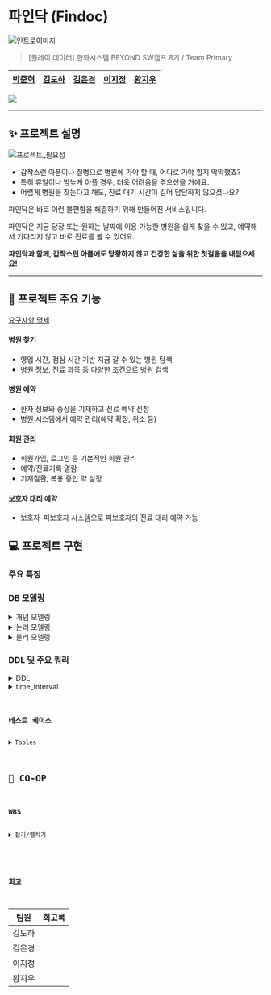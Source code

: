 # 파인닥 (Findoc)

![인트로이미지](https://github.com/beyond-sw-camp/be08-1st-primary-findoc/assets/28796063/ac7970ba-df03-4250-b755-364d25dc31ac)

> [플레이 데이터] 한화시스템 BEYOND SW캠프 8기 / Team Primary
  
|[박준혁](https://github.com/monet2155) | [김도하](https://github.com/esueng) | [김은경](https://github.com/kuk329) | [이지정](https://github.com/leejijung) | [황지우](https://github.com/jbr1tr) |
|------------------------------------------|--------------------------------------|------------------------------------------|-----------------------------------|-------------------------------------|

<!-- 기술 스택 (아이콘) -->
<img src="https://img.shields.io/badge/mariaDB-003545?style=for-the-badge&logo=mariaDB&logoColor=white">


<!-- 🎬[Demo 시연영상](https://www.youtube.com/watch?v=dhMrKTwNI8U&lc=UgzCJR3WxkvsckRyyO94AaABAg&ab_channel=%EB%94%B0%EB%9D%BC%ED%95%98%EB%A9%B4%EC%84%9C%EB%B0%B0%EC%9A%B0%EB%8A%94IT)   
📃[프로젝트 회고록](블로그주소)
-->

----------

## ✨ 프로젝트 설명

![프로젝트_필요성](https://github.com/beyond-sw-camp/be08-1st-primary-findoc/assets/28796063/099759b4-0509-4d3e-bd20-49a8f6b8cacb)

- 갑작스런 아픔이나 질병으로 병원에 가야 할 때, 어디로 가야 할지 막막했죠?
- 특히 휴일이나 밤늦게 아플 경우, 더욱 어려움을 겪으셨을 거예요.
- 어렵게 병원을 찾는다고 해도, 진료 대기 시간이 길어 답답하지 않으셨나요?

파인닥은 바로 이런 불편함을 해결하기 위해 만들어진 서비스입니다.

파인닥은 지금 당장 또는 원하는 날짜에 이용 가능한 병원을 쉽게 찾을 수 있고, 예약해서 기다리지 않고 바로 진료를 볼 수 있어요.

**파인닥과 함께, 갑작스런 아픔에도 당황하지 않고 건강한 삶을 위한 첫걸음을 내딛으세요!**

----------

## 🐧 프로젝트 주요 기능
[요구사항 명세](https://docs.google.com/spreadsheets/d/1-901JV0erwZaMJBfVRsbWhYAnOgtMyhiOb7uzIzZk0g/edit#gid=0)

#### 병원 찾기
- 영업 시간, 점심 시간 기반 지금 갈 수 있는 병원 탐색
- 병원 정보, 진료 과목 등 다양한 조건으로 병원 검색
#### 병원 예약
- 환자 정보와 증상을 기재하고 진료 예약 신청
- 병원 시스템에서 예약 관리(예약 확정, 취소 등)
#### 회원 관리
- 회원가입, 로그인 등 기본적인 회원 관리
- 예약/진료기록 열람
- 기저질환, 복용 중인 약 설정
#### 보호자 대리 예약
- 보호자-피보호자 시스템으로 피보호자의 진료 대리 예약 가능

## 💻 프로젝트 구현
<!-- 구동 움짤 -->
### 주요 특징

### DB 모델링
<details>
  <summary> <span class="summary-header">개념 모델링</span></summary>

  ![erd_gn](https://github.com/beyond-sw-camp/be08-1st-primary-findoc/assets/96649881/edbb8c5c-306c-4dd6-978a-e0291d34e5a2)

</details>
<details>
  <summary> <span class="summary-header">논리 모델링</span></summary>

  ![ERD_logical_findoc](https://github.com/beyond-sw-camp/be08-1st-primary-findoc/assets/96649881/2e084a49-68a6-4191-96d7-06a3a5583527)

</details>
<details>
  <summary> <span class="summary-header">물리 모델링</span></summary>

  ![ERD_physical_findoc](https://github.com/beyond-sw-camp/be08-1st-primary-findoc/assets/96649881/d4f78a01-21e8-408e-8340-bde06e37b678)

</details>

  
### DDL 및 주요 쿼리

<details>
	<summary> DDL</summary>
	<pre><code>
-- 유저 (user) 테이블 생성
CREATE TABLE `user` (
	`no_user`	INT	NOT NULL,
	`password_user`	VARCHAR	NOT NULL,
	`name_user`	VARCHAR	NOT NULL,
	`age_user`	INT	NOT NULL,
	`address_user`	VARCHAR	NULL,
	`call_user`	VARCHAR	NULL,
	`enrolldate_user`	DATE	NULL,
	`onactive_user`	BOOLEAN	NOT NULL	DEFAULT FALSE,
	`underlying_user`	VARCHAR	NULL,
	`medicine_user`	VARCHAR	NULL,
	`id_user`	VARCHAR	NOT NULL
);

-- 병원 (hospital) 테이블 생성
CREATE TABLE `hospital` (
	`no_hospital`	INT	NOT NULL,
	`password_hospital`	VARCHAR	NOT NULL,
	`name_hospital`	VARCHAR	NOT NULL,
	`call_hospital`	VARCHAR	NULL,
	`room_hospital`	VARCHAR	NULL,
	`id_hospital`	VARCHAR	NOT NULL
);

-- 예약 (appointment) 테이블 생성
CREATE TABLE `appointment` (
	`no_appointment`	INT	NOT NULL,
	`date_appointment`	DATE	NOT NULL,
	`time_appointment`	DATE	NOT NULL,
	`status_appointment`	VARCHAR	NOT NULL,
	`no_hospital`	INT	NOT NULL,
	`no_user`	INT	NOT NULL
);

-- 진료기록(log_treatment) 테이블 생성
CREATE TABLE `log_treatment` (
	`no_care`	INT	NOT NULL,
	`date_appointment`	DATE	NOT NULL,
	`symptom_appointment`	VARCHAR	NOT NULL,
	`diagnosis_appointment`	VARCHAR	NULL,
	`treatment_appointment`	VARCHAR	NULL,
	`id_doctor`	INT	NOT NULL,
	`no_hospital`	INT	NOT NULL,
	`no_user`	INT	NOT NULL
);

-- 의사 (doctor) 테이블 생성
CREATE TABLE `doctor` (
	`no_doctor`	INT	NOT NULL,
	`no_hospital`	INT	NOT NULL
);

-- 근무시간 (worktime_doctor) 테이블 생성
CREATE TABLE `worktime_doctor` (
	`starttime_worktime`	DATE	NOT NULL,
	`endtime_worktime`	DATE	NOT NULL,
	`no_doctor`	INT	NOT NULL
);

--  보호자 (guardians) 테이블 생성
CREATE TABLE `guardians` (
	`no_user`	INT	NOT NULL,
	`relationship_guardians`	VARCHAR	NULL,
	`allowed_guardians`	TINYINT	NOT NULL	DEFAULT 0
);

-- 진료과 (spec) 테이블 생성
CREATE TABLE `spec` (
	`spec`	VARCHAR	NULL,
	`no_doctor`	INT	NOT NULL,
	`no_care`	INT	NOT NULL
);

-- 병원시설 (facilities_hospital) 테이블 생성
CREATE TABLE `facilities_hospital` (
	`facilities`	VARCHAR	NULL,
	`no_hospital`	INT	NOT NULL
);

-- 병원장비 (equipment_hospital) 테이블 생성
CREATE TABLE `equipment_hospital` (
	`equipment`	VARCHAR	NULL,
	`no_hospital`	INT	NOT NULL
);

-- 병원위치정보 (location_hospital) 테이블 생성
CREATE TABLE `location_hospital` (
	`address`	VARCHAR	NOT NULL,
	`latitude`	VARCHAR	NOT NULL,
	`longitude`	VARCHAR	NOT NULL,
	`no_hospital`	INT	NOT NULL
);

-- 공지사항 (notice) 테이블 생성
CREATE TABLE `notice` (
	`no_hospital`	INT	NOT NULL,
	`date_notice`	DATE	NOT NULL,
	`body_notice`	VARCHAR	NOT NULL
);

ALTER TABLE `user` ADD CONSTRAINT `PK_USER` PRIMARY KEY (
	`no_user`
);

ALTER TABLE `hospital` ADD CONSTRAINT `PK_HOSPITAL` PRIMARY KEY (
	`no_hospital`
);

ALTER TABLE `appointment` ADD CONSTRAINT `PK_APPOINTMENT` PRIMARY KEY (
	`no_appointment`
);

ALTER TABLE `log_treatment` ADD CONSTRAINT `PK_LOG_TREATMENT` PRIMARY KEY (
	`no_care`
);

ALTER TABLE `doctor` ADD CONSTRAINT `PK_DOCTOR` PRIMARY KEY (
	`no_doctor`
);

ALTER TABLE `guardians` ADD CONSTRAINT `PK_GUARDIANS` PRIMARY KEY (
	`no_user`
);

ALTER TABLE `guardians` ADD CONSTRAINT `FK_user_TO_guardians_1` FOREIGN KEY (
	`no_user`
)
REFERENCES `user` (
	`no_user`
);</code></pre>
</details>
<details>
    <summary> time_interval</summary>
      <p align="center">
      <img src="https://github.com/beyond-sw-camp/be08-1st-primary-findoc/assets/96649881/0910f3fc-4b46-4968-b307-1809f2039b99" alt="Description of first image" width="300"/>
      <img src="https://github.com/beyond-sw-camp/be08-1st-primary-findoc/assets/96649881/ccaed4d3-bcc1-403a-aa5b-266084773362" alt="Description of second image" width="300"/>
    </p>
	<pre><code>
		-- 일주일간의 시간들 담을 테이블
		CREATE OR REPLACE TABLE time_interval (
		    half_hour DATETIME,
		    onactive ENUM('active', 'deactive'),
		    doctor_no INT,
		    FOREIGN KEY (doctor_no) REFERENCES doctor(doctor_no)
		);
		'''
		금일부터 일주일간의 시간들 생성 프로시저
		(오늘 이전은 삭제 오늘로부터 일주일 중 없는 시간이 있다면 생성,
		이미 테이블에 있는 시간에 대해서는 변동없음)
		'''
		
		DELIMITER $$
		
		CREATE OR REPLACE PROCEDURE loopwhile()
		BEGIN
		    DECLARE start_datetime DATETIME;
		    DECLARE end_datetime DATETIME;
		    DECLARE current_datetime DATETIME;
		
		    -- 시작과 종료 시간 설정
		    SET start_datetime = DATE(NOW());  -- 오늘 자정
		    SET end_datetime = DATE_ADD(start_datetime, INTERVAL 7 DAY);  -- 일주일 후
		
		    -- 오늘 이전의 데이터 삭제
		    DELETE FROM time_interval WHERE half_hour < start_datetime;
		
		    -- 의사별 일주일 간 30분 간격 데이터 삽입
		    WHILE start_datetime < end_datetime DO
			INSERT INTO time_interval (half_hour, onactive, doctor_no)
			SELECT start_datetime, 'deactive', doctor_no
			FROM doctor
			WHERE NOT EXISTS (
			    SELECT 1 FROM time_interval
			    WHERE half_hour = start_datetime AND doctor_no = doctor.doctor_no
			);
		
			-- 다음 30분 간격 설정
			SET start_datetime = DATE_ADD(start_datetime, INTERVAL 30 MINUTE);
		    END WHILE;
		END$$
		
		DELIMITER ;
		
		-- 일주일 시간 업데이트 프로시저 실행
		CALL loopwhile();
		
		-- 근무시간 테이블 생성
		CREATE TABLE worktime (
		    doctor_no INT,
		    start_worktime DATETIME,
		    end_worktime DATETIME,
		    FOREIGN KEY (doctor_no) REFERENCES doctor(doctor_no)
		);
		
		DELIMITER $$
		
		-- 근무시간표가 업데이트 될 때 해당 사이 시간 active 로 변경
		CREATE TRIGGER activate_time_intervals
		AFTER INSERT ON worktime
		FOR EACH ROW
		BEGIN
		    -- time_interval 테이블의 onactive 상태를 'active'로 업데이트
		    UPDATE time_interval
		    SET onactive = 'active'
		    WHERE doctor_no = NEW.doctor_no
		      AND half_hour >= NEW.start_worktime
		      AND half_hour <= NEW.end_worktime;
		END$$
		
		DELIMITER ;
		
		-- 특정 의사의 특정 시간에 대해서 activate 하는 쿼리 ( deactive도 문제 없음 )
		UPDATE time_interval
		SET onactive = 'active'
		WHERE doctor_no = 1
		  AND half_hour = '2024-05-01 08:00:00';
		  
		-- worktime 테스트 케이스 삽입
		INSERT INTO worktime (doctor_no, start_worktime, end_worktime) VALUES
		(1, '2024-06-02 08:00:00', '2024-06-02 09:30:00');
		
		-- time_interval 테이블 업데이트 확인
		SELECT *
		FROM time_interval
		WHERE doctor_no=1;
	</code></pre>
  </details>

### 테스트 케이스
<details>
  <summary>Tables</summary>

	<details>
		<summary> User Table </summary>
	  
			| user_id     | user_pwd     | user_name     | user_birthdate | user_addr         | user_phone   | user_disease   | user_medicine  |
			|-------------|--------------|---------------|----------------|-------------------|--------------|----------------|----------------|
			| john_doe    | password123  | John Doe      | 1985-02-15     | 1234 Broadway St  | 01012345678  | Asthma         | Ventolin       |
			| jane_smith  | password123  | Jane Smith    | 1990-08-25     | 2345 Maple Ave    | 01098765432  | Diabetes       | Metformin      |
			| susan_lee   | password789  | Susan Lee     | 1975-05-22     | 7890 Elm St       | 0105556677   | Hypertension   | Lisinopril     |
			| mike_brown  | mike1234     | Mike Brown    | 1988-11-16     | 4567 Pine St      | 0108765432   | None           | NULL           |
			| lisa_ray    | lisa9876     | Lisa Ray      | 1992-03-30     | 321 Oak St        | 0102345678   | Allergies      | Cetirizine     |
			| alex_gray   | alexpass     | Alex Gray     | 1983-09-12     | 1579 River Rd     | 0105647382   | None           | NULL           |
			| emma_white  | emma1234     | Emma White    | 1995-07-20     | 2020 Sunset Blvd  | 0104321567   | Eczema         | Hydrocortisone |
			| noah_wilson | noahpass     | Noah Wilson   | 1980-01-05     | 450 Mountain View | 0109876543   | Anxiety        | Zoloft         |
			| olivia_harris | oliviah123 | Olivia Harris | 1992-11-10     | 789 East Dr       | 0106667778   | Asthma         | Ventolin       |
			| james_lopez | jamesl456    | James Lopez   | 1979-08-23     | 321 West St       | 0102223334   | Diabetes       | Insulin        |
	
	</details>
	<details>
		<summary> Guardian Table</summary>
	  
			| guard_no | ward_no | guard_relationship | guard_allowed |
			|----------|---------|--------------------|---------------|
			| 1        | 2       | Parent             | completed     |
			| 2        | 3       | Sibling            | completed     |
			| 1        | 4       | Child              | waiting       |
			| 4        | 5       | Parent             | completed     |
			| 6        | 7       | Spouse             | completed     |
			| 8        | 9       | Child              | waiting       |
	
	</details>
	<details>
		<summary>Hospital Table</summary>
	  
			| hosp_id    | hosp_pwd    | hosp_name                 | hosp_phone |
			|------------|-------------|---------------------------|------------|
			| bestcare   | hosp1234    | Best Care Medical Center  | 021234567  |
			| cityhealth | citypass    | City Health Clinic        | 023456789  |
			| medicore   | secure1234  | MediCore Facility         | 024567890  |
			| greenmed   | green2023   | Green Medical Services    | 027891011  |
			| bluestar   | blue1234    | Blue Star Hospital        | 028765432  |
	</details>
	
	<details>
		<summary> Location Table </summary>
	
			| loc_addr            | loc_lat | loc_long  | hosp_no |
			|---------------------|---------|-----------|---------|
			| 6789 Hospital Rd    | 37.7749 | -122.4194 | 1       |
			| 123 Health Blvd     | 40.7128 | -74.0060  | 2       |
			| 456 Clinic Rd       | 34.0522 | -118.2437 | 3       |
			| 500 Clinic Center Dr| 39.9042 | -75.1698  | 4       |
			| 1200 Health Park    | 33.6844 | -117.8265 | 5       |
	
	</details>
	
	<details>
		<summary> Notice Table</summary>
	
			| notice_datetime | notice_body                        | hosp_no |
			|-----------------|------------------------------------|---------|
			| NOW()           | Please wear a mask.                | 1       |
			| NOW()           | Flu shots available.               | 2       |
			| NOW()           | New COVID-19 guidelines updated.   | 3       |
			| NOW()           | Annual health checkup discount event.| 4    |
			| NOW()           | COVID-19 vaccination available.    | 5       |
	
	</details>
	
	<details>
		<summary>Facility Table</summary>
	
			| facility_name       | hosp_no |
			|---------------------|---------|
			| Emergency Room      | 1       |
			| Intensive Care Unit | 2       |
			| Pediatrics Wing     | 3       |
			| Maternity Ward      | 4       |
			| Oncology Center     | 5       |
	
	  
	</details>
	
	<details>
		<summary>Equipment Table</summary>
	  
			| equipment_name | hosp_no |
			|----------------|---------|
			| MRI Scanner    | 1       |
			| Ultrasound     | 2       |
			| X-Ray Machine  | 3       |
			| CT Scanner     | 4       |
			| ECG Machine    | 5       |
	
	</details>
	<details>
		<summary>Department Table</summary>
	
			| dept_id | dept_name   |
			|---------|-------------|
			| cardio  | Cardiology  |
			| gynae   | Gynecology  |
			| ortho   | Orthopedics |
	
	</details>
	<details>
		<summary>Doctor Table</summary>
	
			| hosp_no | doctor_name       | doctor_gender |
			|---------|-------------------|---------------|
			| 1       | Dr. Alice Johnson | F             |
			| 2       | Dr. Emily White   | F             |
			| 3       | Dr. Robert Green  | M             |
			| 4       | Dr. Charlotte Johnson | F         |
			| 5       | Dr. Henry Martinez| M             |
	
	</details>
	<details>
		<summary>Doctor Departmentw Table</summary>
	
			| doctor_no | dept_id | docdept_room |
			|-----------|---------|--------------|
			| 1         | cardio  | 101A         |
			| 2         | gynae   | 202B         |
			| 3         | ortho   | 303C         |
			| 4         | gynae   | 403D         |
			| 5         | ortho   | 505E         |
	
	</details>
	<details>
		<summary>Worktime Table</summary>  
	
			| worktime_start       | worktime_end         | doctor_no |
			|----------------------|----------------------|-----------|
			| 2023-01-01 08:00:00  | 2023-01-01 16:00:00  | 1         |
			| 2023-01-02 09:00:00  | 2023-01-02 17:00:00  | 2         |
			| 2023-01-03 10:00:00  | 2023-01-03 18:00:00  | 3         |
			| 2023-01-04 08:00:00  | 2023-01-04 14:00:00  | 4         |
			| 2023-01-05 12:00:00  | 2023-01-05 18:00:00  | 5         |
	
	</details>
	<details>
		<summary>Appointment Table</summary>
	
			| appt_date            | appt_symptom      | user_no | hosp_no | doctor_no |
			|----------------------|-------------------|---------|---------|-----------|
			| 2023-12-15 10:00:00  | Cough and fever   | 1       | 1       | 1         |
			| 2023-12-20 11:00:00  | Headache          | 2       | 2       | 2         |
			| 2023-12-21 12:00:00  | Broken leg        | 3       | 3       | 3         |
			| 2023-12-22 14:00:00  | Regular checkup   | 4       | 4       | 4         |
			| 2023-12-23 15:00:00  | Chemotherapy session | 5   | 5       | 5         |
	
	</details>
	<details>
		<summary>Medical Record Table</summary>
	
			| record_diagnosis | record_treatment    | appt_no |
			|------------------|---------------------|---------|
			| Flu              | Rest and medication | 1       |
			| Migraine         | Prescribed pain relief | 2     |
			| Leg fracture     | Surgery required    | 3       |
			| General checkup  | All clear           | 4       |
			| Cancer treatment | Chemotherapy        | 5       |
	
	</details>
	<details>
		<summary>Rejection Table</summary>
	
			| rejection_result                  | appt_no |
			|-----------------------------------|---------|
			| Doctor unavailable on requested date | 1     |
			| Unavailable for requested time    | 2       |
			| Doctor on leave                   | 3       |
	</details>
</details>


## 👫 CO-OP

### WBS
<details>
  <summary>접기/펼치기
    
  </summary>
  https://docs.google.com/spreadsheets/d/1hpVTMaa_74JfIQDtYtLpZEWX7O0yWWgvPrazUaNrMxc/edit#gid=1835326347
  
  ![wbs](https://github.com/beyond-sw-camp/be08-1st-primary-findoc/assets/96649881/6ed5b4dd-06af-4889-93bd-82d9ee2614ea)

</details>

### 회고
|팀원|회고록|
|-----|-----|
|김도하|    |
|김은경|    |
|이지정|    |
|황지우|    |
